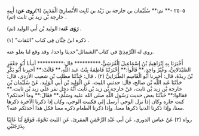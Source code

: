 ٢٥٠٥ -** تم:** سُلَيْمان بن خارجة بن زَيْد بن ثَابِت الأَنْصارِيّ الْمَدَنِيّ (٦)**روى عن:** أَبِيهِ خارجة بْن زيد بْن ثابت (تم) .

**رَوَى عَنه:** الوليد بْن أَبي الوليد (تم) .

ذكره ابنُ حِبَّان فِي كتاب "الثقات" (١) .

روى له التِّرْمِذِيّ في كتاب"الشمائل"حديثا واحدا، وقد وقع لنا بعلو عنه.

أَخْبَرَنَا بِهِ إِبْرَاهِيمُ بْنُ إِسْمَاعِيلَ الْقُرَشِيُّ،********** قال:********** أنبأنا أَبُو جَعْفَرٍ الصَّيْدَلانِيُّ، وغَيْرُ واحِدٍ،** قَالُوا:** أَخْبَرَتْنَا فَاطِمَةُ بِنْتُ عَبد اللَّهِ،** قَالَتْ:** أخبرنا أَبُو بَكْرِ بْنُ رِيذَةَ، قال: أخبرنا أَبُو الْقَاسِمِ الطَّبَرَانِيُّ (٢) ، قال: حَدَّثَنَا مطلب بْن شعيب الأزدي، قال: حَدَّثَنَا عَبد اللَّه بْن صالح، قال: حدثني الليث، عَنِ الْوَلِيد بْن أَبي الْوَلِيد، عَنْ سُلَيْمان بْن خارجة بْن زيد بْن ثابت، عَنْ خارجة بْن زيد بْن ثابت أَنَّهُ دخل نفر عَلَى زيد بْن ثابت،** فقالوا:** حَدَّثَنَا بعض حديث رَسُول اللَّهِ صلى الله عليه وسَلَّمَ،** فقَالَ:** وما أحدثكم؟ كنت جاره وكان إذا نزل الوحي أرسل إلي فكتبت الوحي، وكان إذا ذكرنا الآخرة ذكرها معنا، وإذا ذكرنا الدنيا ذكرها معنا، وإذا ذكرنا الطعام ذكره معنا فكل هذا أحدثكم عنه؟.

رواه (٣) عَنْ عباس الدوري، عَن أبي عَبْد الرَّحْمَنِ المقرئ، عَنِ الليث نَحْوَهُ، فَوَقَعَ لَنَا عَالِيًا بِدَرَجَتَيْنِ.